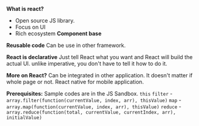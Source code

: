 **What is react?**
- Open source JS library.
- Focus on UI
- Rich ecosystem
**Component base**

**Reusable code**
Can be use in other framework.

**React is declarative**
Just tell React what you want and React will build the actual UI. unlike imperative, you don't have to tell it how to do it.

**More on React?**
Can be integrated in other application. It doesn't matter if whole page or not.
React native for mobile application.

**Prerequisites:**
Sample codes are in the JS Sandbox.
`this`
`filter` - `array.filter(function(currentValue, index, arr), thisValue)`
`map` - `array.map(function(currentValue, index, arr), thisValue)`
`reduce` - `array.reduce(function(total, currentValue, currentIndex, arr), initialValue)` 